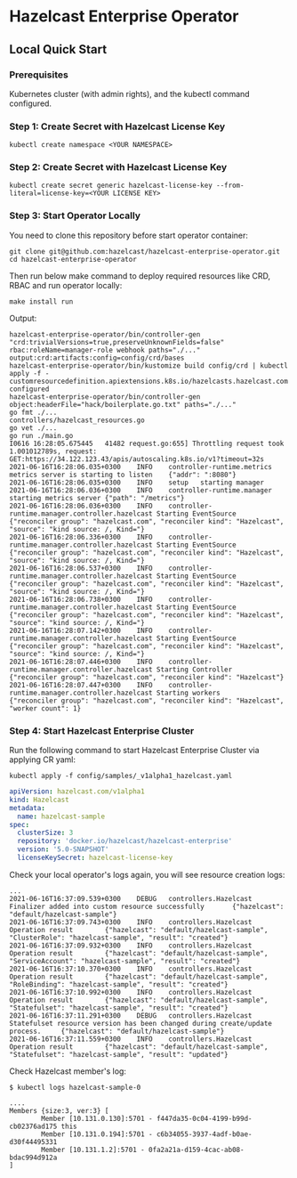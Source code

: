 # Hazelcast Enterprise Operator

## Local Quick Start

### Prerequisites

Kubernetes cluster (with admin rights), and the kubectl command configured.

### Step 1: Create Secret with Hazelcast License Key

```shell
kubectl create namespace <YOUR NAMESPACE>
```

### Step 2: Create Secret with Hazelcast License Key

```shell
kubectl create secret generic hazelcast-license-key --from-literal=license-key=<YOUR LICENSE KEY>
```

### Step 3: Start Operator Locally

You need to clone this repository before start operator container:

```shell
git clone git@github.com:hazelcast/hazelcast-enterprise-operator.git
cd hazelcast-enterprise-operator
```

Then run below make command to deploy required resources like CRD, RBAC and run operator locally:  
```shell
make install run
```
Output:
```
hazelcast-enterprise-operator/bin/controller-gen "crd:trivialVersions=true,preserveUnknownFields=false" rbac:roleName=manager-role webhook paths="./..." output:crd:artifacts:config=config/crd/bases
hazelcast-enterprise-operator/bin/kustomize build config/crd | kubectl apply -f -
customresourcedefinition.apiextensions.k8s.io/hazelcasts.hazelcast.com configured
hazelcast-enterprise-operator/bin/controller-gen object:headerFile="hack/boilerplate.go.txt" paths="./..."
go fmt ./...
controllers/hazelcast_resources.go
go vet ./...
go run ./main.go
I0616 16:28:05.675445   41482 request.go:655] Throttling request took 1.001012789s, request: GET:https://34.122.123.43/apis/autoscaling.k8s.io/v1?timeout=32s
2021-06-16T16:28:06.035+0300    INFO    controller-runtime.metrics      metrics server is starting to listen    {"addr": ":8080"}
2021-06-16T16:28:06.035+0300    INFO    setup   starting manager
2021-06-16T16:28:06.036+0300    INFO    controller-runtime.manager      starting metrics server {"path": "/metrics"}
2021-06-16T16:28:06.036+0300    INFO    controller-runtime.manager.controller.hazelcast Starting EventSource    {"reconciler group": "hazelcast.com", "reconciler kind": "Hazelcast", "source": "kind source: /, Kind="}
2021-06-16T16:28:06.336+0300    INFO    controller-runtime.manager.controller.hazelcast Starting EventSource    {"reconciler group": "hazelcast.com", "reconciler kind": "Hazelcast", "source": "kind source: /, Kind="}
2021-06-16T16:28:06.537+0300    INFO    controller-runtime.manager.controller.hazelcast Starting EventSource    {"reconciler group": "hazelcast.com", "reconciler kind": "Hazelcast", "source": "kind source: /, Kind="}
2021-06-16T16:28:06.738+0300    INFO    controller-runtime.manager.controller.hazelcast Starting EventSource    {"reconciler group": "hazelcast.com", "reconciler kind": "Hazelcast", "source": "kind source: /, Kind="}
2021-06-16T16:28:07.142+0300    INFO    controller-runtime.manager.controller.hazelcast Starting EventSource    {"reconciler group": "hazelcast.com", "reconciler kind": "Hazelcast", "source": "kind source: /, Kind="}
2021-06-16T16:28:07.446+0300    INFO    controller-runtime.manager.controller.hazelcast Starting Controller     {"reconciler group": "hazelcast.com", "reconciler kind": "Hazelcast"}
2021-06-16T16:28:07.447+0300    INFO    controller-runtime.manager.controller.hazelcast Starting workers        {"reconciler group": "hazelcast.com", "reconciler kind": "Hazelcast", "worker count": 1}
```

### Step 4: Start Hazelcast Enterprise Cluster

Run the following command to start Hazelcast Enterprise Cluster via applying CR yaml:

```shell
kubectl apply -f config/samples/_v1alpha1_hazelcast.yaml
```
```yaml
apiVersion: hazelcast.com/v1alpha1
kind: Hazelcast
metadata:
  name: hazelcast-sample
spec:
  clusterSize: 3
  repository: 'docker.io/hazelcast/hazelcast-enterprise'
  version: '5.0-SNAPSHOT'
  licenseKeySecret: hazelcast-license-key
```

Check your local operator's logs again, you will see resource creation logs:
```
...
2021-06-16T16:37:09.539+0300    DEBUG   controllers.Hazelcast   Finalizer added into custom resource successfully       {"hazelcast": "default/hazelcast-sample"}
2021-06-16T16:37:09.743+0300    INFO    controllers.Hazelcast   Operation result        {"hazelcast": "default/hazelcast-sample", "ClusterRole": "hazelcast-sample", "result": "created"}
2021-06-16T16:37:09.932+0300    INFO    controllers.Hazelcast   Operation result        {"hazelcast": "default/hazelcast-sample", "ServiceAccount": "hazelcast-sample", "result": "created"}
2021-06-16T16:37:10.370+0300    INFO    controllers.Hazelcast   Operation result        {"hazelcast": "default/hazelcast-sample", "RoleBinding": "hazelcast-sample", "result": "created"}
2021-06-16T16:37:10.992+0300    INFO    controllers.Hazelcast   Operation result        {"hazelcast": "default/hazelcast-sample", "Statefulset": "hazelcast-sample", "result": "created"}
2021-06-16T16:37:11.291+0300    DEBUG   controllers.Hazelcast   Statefulset resource version has been changed during create/update process.     {"hazelcast": "default/hazelcast-sample"}
2021-06-16T16:37:11.559+0300    INFO    controllers.Hazelcast   Operation result        {"hazelcast": "default/hazelcast-sample", "Statefulset": "hazelcast-sample", "result": "updated"}
```

Check Hazelcast member's log:
```shell
$ kubectl logs hazelcast-sample-0

....
Members {size:3, ver:3} [
        Member [10.131.0.130]:5701 - f447da35-0c04-4199-b99d-cb02376ad175 this
        Member [10.131.0.194]:5701 - c6b34055-3937-4adf-b0ae-d30f44495331
        Member [10.131.1.2]:5701 - 0fa2a21a-d159-4cac-ab08-bdac994d912a
]
```
